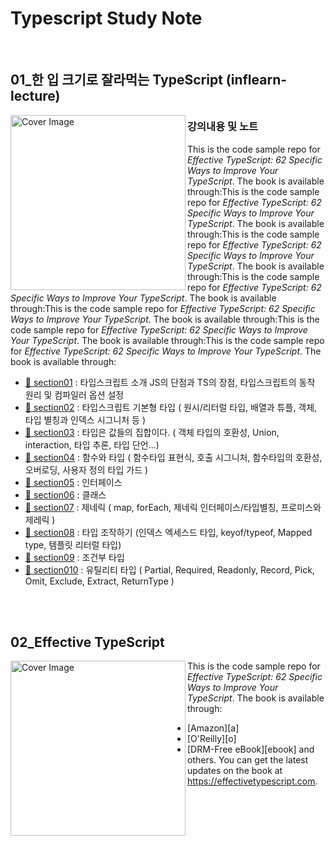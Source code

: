 # Typescript Study Note

[section02]: /onebite-TypeScript/section02
[section03]: /study-typescript/onebite-TypeScript/section03
[section04]: /study-typescript/onebite-TypeScript/section04
[section05]: /study-typescript/onebite-TypeScript/section05
[section06]: /study-typescript/onebite-TypeScript/section06
[section07]: /study-typescript/onebite-TypeScript/section07
[section08]: /study-typescript/onebite-TypeScript/section08
[section09]: /study-typescript/onebite-TypeScript/section09
[section10]: /study-typescript/onebite-TypeScript/section10

<br>

## 01\_한 입 크기로 잘라먹는 TypeScript (inflearn-lecture)

<img src="https://github.com/thdud2262/study-typescript/assets/85012454/6b5f734e-bbf6-4892-b0ce-18e5c9e50ef4" width="280" title="Cover Image" align="left">

### 강의내용 및 노트

This is the code sample repo for _Effective TypeScript: 62 Specific Ways to Improve Your TypeScript_. The book is available through:This is the code sample repo for _Effective TypeScript: 62 Specific Ways to Improve Your TypeScript_. The book is available through:This is the code sample repo for _Effective TypeScript: 62 Specific Ways to Improve Your TypeScript_. The book is available through:This is the code sample repo for _Effective TypeScript: 62 Specific Ways to Improve Your TypeScript_. The book is available through:This is the code sample repo for _Effective TypeScript: 62 Specific Ways to Improve Your TypeScript_. The book is available through:This is the code sample repo for _Effective TypeScript: 62 Specific Ways to Improve Your TypeScript_. The book is available through:This is the code sample repo for _Effective TypeScript: 62 Specific Ways to Improve Your TypeScript_. The book is available through:

- [:memo: section01][section01] : 타입스크립트 소개 JS의 단점과 TS의 장점, 타입스크립트의 동작 원리 및 컴파일러 옵션 설정
- [:memo: section02][section02] : 타입스크립트 기본형 타입 ( 원시/리터럴 타입, 배열과 튜플, 객체, 타입 별칭과 인덱스 시그니처 등 )
- [:memo: section03][section03] : 타입은 값들의 집합이다. ( 객체 타입의 호환성, Union, interaction, 타입 추론, 타입 단언...)
- [:memo: section04][section04] : 함수와 타입 ( 함수타입 표현식, 호출 시그니처, 함수타입의 호환성, 오버로딩, 사용자 정의 타입 가드 )
- [:memo: section05][section05] : 인터페이스
- [:memo: section06][section06] : 클래스
- [:memo: section07][section07] : 제네릭 ( map, forEach, 제네릭 인터페이스/타입별칭, 프로미스와 제레릭 )
- [:memo: section08][section08] : 타입 조작하기 (인덱스 엑세스드 타입, keyof/typeof, Mapped type, 템플릿 리터럴 타입)
- [:memo: section09][section09] : 조건부 타입
- [:memo: section010][section10] : 유틸리티 타입 ( Partial, Required, Readonly, Record, Pick, Omit, Exclude, Extract, ReturnType )

<br>
<br>

## 02_Effective TypeScript

<img src="https://github.com/thdud2262/study-typescript/assets/85012454/531b6998-533b-45b2-a52a-50881c6b4ed8" width="280" title="Cover Image" align="left">

This is the code sample repo for _Effective TypeScript: 62 Specific Ways to Improve Your TypeScript_. The book is available through:

- [Amazon][a]
- [O'Reilly][o]
- [DRM-Free eBook][ebook]
  and others.
  You can get the latest updates on the book at <https://effectivetypescript.com>.

<!-- 한입 TypeScript -->

[section01]: /onebite-TypeScript/section01
[section02]: /onebite-TypeScript/section02
[section03]: /onebite-TypeScript/section03
[section04]: /onebite-TypeScript/section04
[section05]: /onebite-TypeScript/section05
[section06]: /onebite-TypeScript/section06
[section07]: /onebite-TypeScript/section07
[section08]: /onebite-TypeScript/section08
[section09]: /onebite-TypeScript/section09
[section10]: /onebite-TypeScript/section10

<!-- Effective TypeScript -->

[chapter01]: /Effective-TypeScript/CH01-TypeScript-intro
[chapter02]: /Effective-TypeScript/CH02-Type-System
[chapter03]: /Effective-TypeScript/CH03_Type-inference
[chapter04]: /Effective-TypeScript/CH04-Type-Design
[chapter05]: /Effective-TypeScript/CH05-any
[chapter06]: /Effective-TypeScript/CH06-Type-Declarations
[chapter07]: /Effective-TypeScript/CH07-Code-Write-Run
[chapter08]: /Effective-TypeScript/CH08-Migrate
